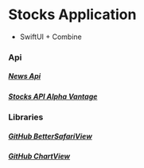 # Stocks Application
* SwiftUI + Combine
### Api
##### [News Api](https://newsapi.org)
##### [Stocks API Alpha Vantage](https://www.alphavantage.co)
### Libraries
##### [GitHub BetterSafariView](https://github.com/stleamist/BetterSafariView?ysclid=l6qpyfsugs780189651)
##### [GitHub ChartView](https://github.com/AppPear/ChartView?ysclid=l6qpyxs1t8885106299)

